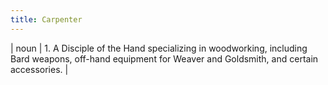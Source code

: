 ```yaml
---
title: Carpenter
---
```

| noun | 1.  	A Disciple of the Hand specializing in woodworking, including Bard weapons, off-hand equipment for Weaver and Goldsmith, and certain accessories.	|